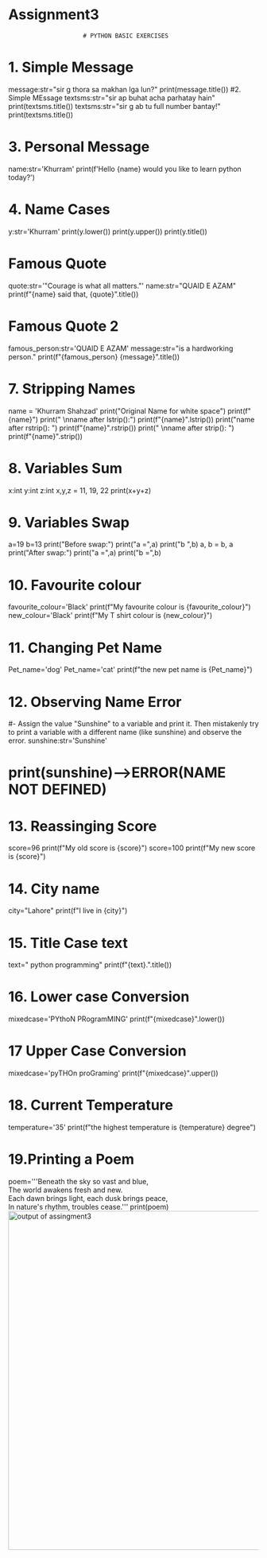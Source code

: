 # Assignment3
                         # PYTHON BASIC EXERCISES 
# 1. Simple Message
message:str="sir g thora sa makhan lga lun?"
print(message.title())
 #2. Simple MEssage
textsms:str="sir ap buhat acha parhatay hain"
print(textsms.title())
textsms:str="sir g ab tu full number bantay!"
print(textsms.title())
# 3. Personal Message
name:str='Khurram'
print(f'Hello {name} would you like to learn python today?')
# 4. Name Cases
y:str='Khurram'
print(y.lower())
print(y.upper())
print(y.title())
# Famous Quote
quote:str='"Courage is what all matters."'
name:str="QUAID E AZAM"
print(f"{name} said that, {quote}".title())
# Famous Quote 2
famous_person:str='QUAID E AZAM'
message:str="is a hardworking person."
print(f"{famous_person} {message}".title())
# 7. Stripping Names
name = 'Khurram Shahzad'
print("Original Name for white space")
print(f"{name}")
print("         \nname after lstrip():")
print(f"{name}".lstrip())
print("name after rstrip():        ")
print(f"{name}".rstrip())
print("      \nname after strip():      ")
print(f"{name}".strip())
# 8. Variables Sum
x:int
y:int
z:int
x,y,z = 11, 19, 22
print(x+y+z)
# 9. Variables Swap
a=19
b=13
print("Before swap:")
print("a =",a)
print("b ",b)
a, b = b, a
print("After swap:")
print("a =",a)
print("b =",b)
# 10. Favourite colour
favourite_colour='Black'
print(f"My favourite colour is {favourite_colour}")
new_colour='Black'
print(f"My T shirt colour is {new_colour}")
# 11. Changing Pet Name
Pet_name='dog'
Pet_name='cat'
print(f"the new pet name is {Pet_name}")
# 12. Observing Name Error
#- Assign the value "Sunshine" to a variable and print it. Then mistakenly try to print a variable with a different name (like sunshine) and observe the error.
sunshine:str='Sunshine'
# print(sunshine)-->ERROR(NAME NOT DEFINED)
# 13. Reassinging Score
score=96
print(f"My old score is {score}")
score=100
print(f"My new score is {score}")
# 14. City name 
city="Lahore"
print(f"I live in {city}")
# 15. Title Case text
text=" python programming"
print(f"{text}.".title())
# 16. Lower case Conversion
mixedcase='PYthoN PRogramMING'
print(f"{mixedcase}".lower())
# 17 Upper Case Conversion
mixedcase='pyTHOn proGraming'
print(f"{mixedcase}".upper())
# 18. Current Temperature
temperature='35'
print(f"the highest temperature is {temperature} degree")
# 19.Printing a Poem
poem='''Beneath the sky so vast and blue,  
The world awakens fresh and new.  
Each dawn brings light, each dusk brings peace,  
In nature's rhythm, troubles cease.'''
print(poem)
<img width="682" alt="output of assingment3" src="https://github.com/user-attachments/assets/c2769ac1-4e14-4798-95cc-4dc2d32de886">
